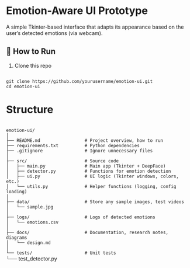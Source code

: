 # Emotion-Aware UI Prototype

A simple Tkinter-based interface that adapts its appearance
based on the user’s detected emotions (via webcam).

## 🚀 How to Run

1. Clone this repo
<code>
git clone https://github.com/yourusername/emotion-ui.git
cd emotion-ui
</code>

# Structure
<code>
emotion-ui/
│
├── README.md                 # Project overview, how to run
├── requirements.txt          # Python dependencies
├── .gitignore                # Ignore unnecessary files
│
├── src/                      # Source code
│   ├── main.py               # Main app (Tkinter + DeepFace)
│   ├── detector.py           # Functions for emotion detection
│   ├── ui.py                 # UI logic (Tkinter windows, colors, etc.)
│   └── utils.py              # Helper functions (logging, config loading)
│
├── data/                     # Store any sample images, test videos
│   └── sample.jpg
│
├── logs/                     # Logs of detected emotions
│   └── emotions.csv
│
├── docs/                     # Documentation, research notes, diagrams
│   └── design.md
│
└── tests/                    # Unit tests
</code>
    └── test_detector.py
